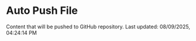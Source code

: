 # Auto Push File

Content that will be pushed to GitHub repository.
Last updated: 08/09/2025, 04:24:14 PM